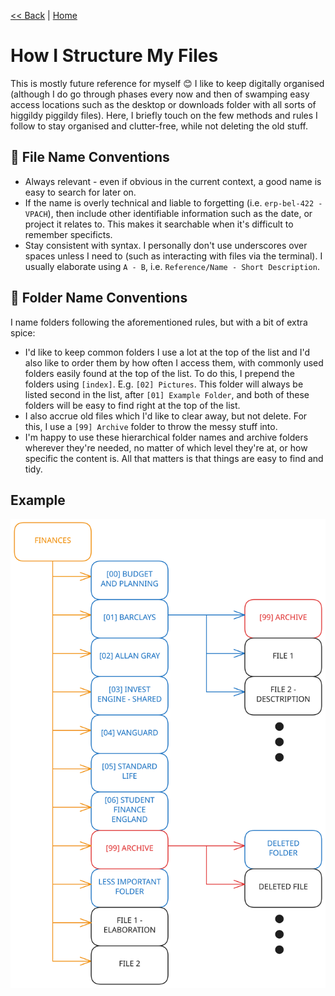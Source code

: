 [<< Back]() | [Home](https://jamesphilbrick.github.io/personal-website/)
# How I Structure My Files
This is mostly future reference for myself 😊
I like to keep digitally organised (although I do go through phases every now and then of swamping easy access locations such as the desktop or downloads folder with all sorts of higgildy piggildy files). Here, I briefly touch on the few methods and rules I follow to stay organised and clutter-free, while not deleting the old stuff. 
## 📄 File Name Conventions
* Always relevant - even if obvious in the current context, a good name is easy to search for later on.
* If the name is overly technical and liable to forgetting (i.e. `erp-bel-422 - VPACH`), then include other identifiable information such as the date, or project it relates to. This makes it searchable when it's difficult to remember specificts. 
* Stay consistent with syntax. I personally don't use underscores over spaces unless I need to (such as interacting with files via the terminal). I usually elaborate using `A - B`, i.e. `Reference/Name - Short Description`.
## 📁 Folder Name Conventions

I name folders following the aforementioned rules, but with a bit of extra spice: 
* I'd like to keep common folders I use a lot at the top of the list and I'd also like to order them by how often I access them, with commonly used folders easily found at the top of the list. To do this, I prepend the folders using `[index]`. E.g. `[02] Pictures`. This folder will always be listed second in the list, after `[01] Example Folder`, and both of these folders will be easy to find right at the top of the list. 
* I also accrue old files which I'd like to clear away, but not delete. For this, I use a `[99] Archive` folder to throw the messy stuff into. 
* I'm happy to use these hierarchical folder names and archive folders wherever they're needed, no matter of which level they're at, or how specific the content is. All that matters is that things are easy to find and tidy. 
## Example
![File structure example pulled from my IceDrive](./images/file-structure-conventions-img-example.svg)
